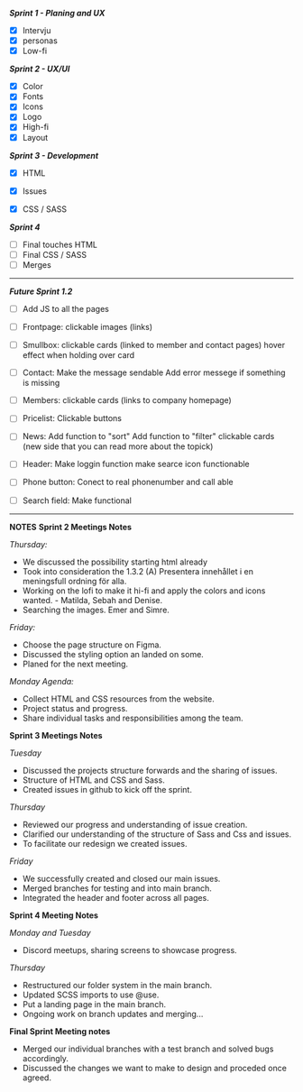 ***Sprint 1 - Planing and UX***
- [x] Intervju
- [x] personas
- [x] Low-fi

***Sprint 2 - UX/UI***
- [x] Color
- [x] Fonts
- [x] Icons
- [x] Logo
- [x] High-fi
- [x] Layout

***Sprint 3 - Development***
- [x] HTML
- [x] Issues
- [x] CSS / SASS 


***Sprint 4***
- [ ] Final touches HTML
- [ ] Final CSS / SASS
- [ ] Merges

----------------------------------------
***Future Sprint 1.2***
- [ ] Add JS to all the pages

- [ ] Frontpage:
clickable images (links)

- [ ] Smullbox:
clickable cards (linked to member and contact pages)
hover effect when holding over card

- [ ] Contact:
Make the message sendable
Add error messege if something is missing

- [ ] Members:
clickable cards (links to company homepage)

- [ ] Pricelist:
Clickable buttons

- [ ] News:
Add function to "sort"
Add function to "filter"
clickable cards (new side that you can read more about the topick)

- [ ] Header:
Make loggin function
make searce icon functionable

- [ ] Phone button:
Conect to real phonenumber and call able

- [ ] Search field:
Make functional

------------------------------------------

**NOTES**
**Sprint 2 Meetings Notes**

*Thursday:*
 - We discussed the possibility starting html already
 - Took into consideration the 1.3.2 (A) Presentera innehållet i en meningsfull ordning för alla.
 - Working on the lofi to make it hi-fi and apply the colors and icons wanted. - Matilda, Sebah and Denise. 
 - Searching the images. Emer and Simre.
   
*Friday:*
- Choose the page structure on Figma.
- Discussed the styling option an landed on some.
- Planed for the next meeting.
  
*Monday Agenda:*
- Collect HTML and CSS resources from the website. 
- Project status and progress. 
- Share individual tasks and responsibilities among the team.

**Sprint 3 Meetings Notes**

*Tuesday*
- Discussed the projects structure forwards and the sharing of issues.
- Structure of HTML and CSS and Sass. 
- Created issues in github to kick off the sprint. 

*Thursday*
- Reviewed our progress and understanding of issue creation.
- Clarified our understanding of the structure of Sass and Css and issues. 
- To facilitate our redesign we created issues.


*Friday*
- We successfully created and closed our main issues.
- Merged branches for testing and into main branch.
- Integrated the header and footer across all pages.

  
**Sprint 4 Meeting Notes**

*Monday and Tuesday*
- Discord meetups, sharing screens to showcase progress.

*Thursday*
- Restructured our folder system in the main branch.
- Updated SCSS imports to use @use.
- Put a landing page in the main branch.
- Ongoing work on branch updates and merging...

**Final Sprint Meeting notes** 
- Merged our individual branches with a test branch and solved bugs accordingly.
- Discussed the changes we want to make to design and proceded once agreed.
 



